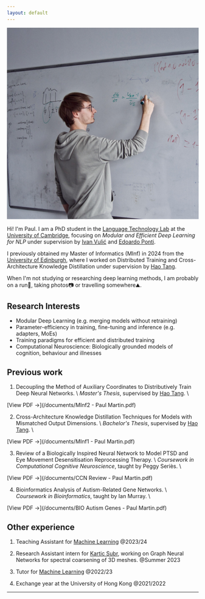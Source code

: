 ```yaml
---
layout: default
---
```


<img class="profile-picture" src="whiteboard.jpeg">

Hi! I'm Paul. I am a PhD student in the [Language Technology Lab](https://ltl.mmll.cam.ac.uk/) at the [University of Cambridge](https://www.cam.ac.uk/), focusing on _Modular and Efficient Deep Learning for NLP_ under supervision by [Ivan Vulić](https://sites.google.com/site/ivanvulic/home) and [Edoardo Ponti](https://ducdauge.github.io/).

I previously obtained my Master of Informatics (MInf) in 2024 from the [University of Edinburgh](https://www.ed.ac.uk/), where I worked on Distributed Training and Cross-Architecture Knowledge Distillation under supervision by [Hao Tang](https://homepages.inf.ed.ac.uk/htang2/).

<!-- For more details, see my previous work [below](#previous-work). -->

When I'm not studying or researching deep learning methods, I am probably on a run🏃, taking photos📷 or travelling somewhere⛰️.


## Research Interests
<!-- TODO: Links to interesting papers -->
- Modular Deep Learning (e.g. merging models without retraining)
- Parameter-efficiency in training, fine-tuning and inference (e.g. adapters, MoEs)
- Training paradigms for efficient and distributed training
- Computational Neuroscience: Biologically grounded models of cognition, behaviour and illnesses
<!-- - Computational Molecular Biology & Drug Discovery -->


<!-- ## Current research -->

<!-- - Leveraging Graph Neural Networks (GNNs) for the automated determination of parameter sets for 3D meshes, particularly for a [novel spectral coarsening algorithm](https://arxiv.org/abs/2207.01146v2). This approach is aimed at expediting the computation of mesh parameters, to improve the efficiency of physics simulations on these meshes while maintaining a high level of accuracy. Previously, this task involved computationally expensive high-dimensional optimisation methods, which the GNN method significantly accelerates.  
_Part of my research internship with Kartic Subr._ -->


## Previous work
1. Decoupling the Method of Auxiliary Coordinates to Distributively Train Deep Neural Networks. \\
_Master's Thesis_, supervised by [Hao Tang](https://homepages.inf.ed.ac.uk/htang2/). \\
<!-- _Achieved a 73% (A3)_. \\ -->
[View PDF →](/documents/MInf2 - Paul Martin.pdf)  

2. Cross-Architecture Knowledge Distillation Techniques for Models with Mismatched Output Dimensions. \\
_Bachelor's Thesis_, supervised by [Hao Tang](https://homepages.inf.ed.ac.uk/htang2/). \\
<!-- _Achieved an 80% (A2)_. \\ -->
[View PDF →](/documents/MInf1 - Paul Martin.pdf)  

3. Review of a Biologically Inspired Neural Network to Model PTSD and Eye Movement Desensitisation Reprocessing Therapy. \\
_Coursework in Computational Cognitive Neuroscience_, taught by Peggy Seriès. \\
<!-- _Achieved an 80% (A2)_. \\ -->
[View PDF →](/documents/CCN Review - Paul Martin.pdf)

4. Bioinformatics Analysis of Autism-Related Gene Networks. \\
_Coursework in Bioinformatics_, taught by Ian Murray. \\
<!-- _Achieved a 79% (A3)_. \\ -->
[View PDF →](/documents/BIO Autism Genes - Paul Martin.pdf)

<!-- Several other courseworks in Speech Processing, Computational Neuroscience, Machine Translation, etc. that achieved high marks of 80%+. While they're not explicitly research-oriented, they have contributed significantly to my academic background and expertise in these domains. -->

## Other experience
1. Teaching Assistant for [Machine Learning](http://www.drps.ed.ac.uk/23-24/dpt/cxinfr10086.htm) @2023/24

2. Research Assistant intern for [Kartic Subr](https://homepages.inf.ed.ac.uk/ksubr/), working on Graph Neural Networks for spectral coarsening of 3D meshes. @Summer 2023

3. Tutor for [Machine Learning](http://www.drps.ed.ac.uk/23-24/dpt/cxinfr10086.htm) @2022/23

4. Exchange year at the University of Hong Kong @2021/2022


<!-- ## Favourite Courses
- Computational Neuroscience
- Natural Language Understanding, Generation, and Machine Translation \\
    _(Yes, that's all one course 😄)_
- Automatic Speech Recognition
- Bioinformatics
- Quantum Information and Computation 
    _(Amazingly taught)_ -->

---

<!-- TODO: Tab for photography -->
<!-- TODO: Tab for thesis -->